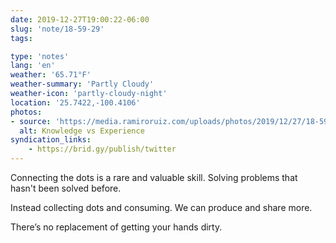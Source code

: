 ```yaml
---
date: 2019-12-27T19:00:22-06:00
slug: 'note/18-59-29'
tags:

type: 'notes'
lang: 'en'
weather: '65.71°F'
weather-summary: 'Partly Cloudy'
weather-icon: 'partly-cloudy-night'
location: '25.7422,-100.4106'
photos:
- source: 'https://media.ramiroruiz.com/uploads/photos/2019/12/27/18-59-29/knowledge-vs-experience.txt'
  alt: Knowledge vs Experience
syndication_links:
    - https://brid.gy/publish/twitter
---
```

Connecting the dots is a rare and valuable skill. Solving problems that hasn't been solved before. 

Instead collecting dots and consuming. We can produce and share more.

There’s no replacement of getting your hands dirty.